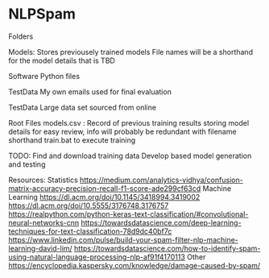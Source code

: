 # NLPSpam

Folders

Models: Stores previousely trained models
	File names will be a shorthand for the model details that is TBD

Software
	Python files

TestData
	My own emails used for final evaluation

TestData
	Large data set sourced from online

Root Files
	models.csv : Record of previous training results storing model details for easy review, info will probably be redundant with filename shorthand
	train.bat to execute training

TODO:
	Find and download training data
	Develop based model generation and testing

Resources:
	Statistics
		https://medium.com/analytics-vidhya/confusion-matrix-accuracy-precision-recall-f1-score-ade299cf63cd
	Machine Learning
		https://dl.acm.org/doi/10.1145/3418994.3419002
		https://dl.acm.org/doi/10.5555/3176748.3176757
		https://realpython.com/python-keras-text-classification/#convolutional-neural-networks-cnn
		https://towardsdatascience.com/deep-learning-techniques-for-text-classification-78d9dc40bf7c
		https://www.linkedin.com/pulse/build-your-spam-filter-nlp-machine-learning-david-lim/
		https://towardsdatascience.com/how-to-identify-spam-using-natural-language-processing-nlp-af91f4170113
	Other
		https://encyclopedia.kaspersky.com/knowledge/damage-caused-by-spam/
